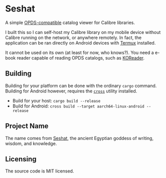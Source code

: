 # Seshat

A simple [OPDS-compatible](https://specs.opds.io/opds-1.2) catalog viewer for Calibre libraries.

I built this so I can self-host my Calibre library on my mobile device without Calibre running on the network, or anywhere remotely.
In fact, the application can be ran directly on Android devices with [Termux](https://termux.dev/en/) installed.

It cannot be used on its own (at least for now, who knows?). You need a e-book reader capable of reading OPDS catalogs, such as [KOReader](https://github.com/koreader/koreader).

## Building

Building for your platform can be done with the ordinary `cargo` command.
Building for Android however, requires the [`cross`](https://github.com/cross-rs/cross?tab=readme-ov-file#installation) utility installed.

- Build for your host: `cargo build --release`
- Build for Android: `cross build --target aarch64-linux-android --release`

## Project Name

The name comes from [Seshat](https://en.wikipedia.org/wiki/Seshat), the ancient Egyptian goddess of writing, wisdom, and knowledge.

## Licensing

The source code is MIT licensed.

